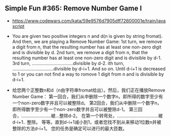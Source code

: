 ## Simple Fun #365: Remove Number Game I
- https://www.codewars.com/kata/59e9576d7905dff72600001e/train/javascript
- You are given two positive integers n and d(n is given by string fromat). And then, we are playing a Remove Number Game:
1st turn, we remove a digit from n, that the resulting number has at least one non-zero digit and is divisible by d.
2nd turn, we remove a digit from n, that the resulting number has at least one non-zero digit and is divisible by d-1.
3rd turn, ................................divisible by d-2.
ith turn, ................................divisible by d-i+1.
And so on. Until d-i+1 is decreased to 1 or you can not find a way to romove 1 digit from n and is divisible by d-i+1.

- 给您两个正整数n和d（n由字符串fromat给出）。然后，我们正在播放Remove Number Game：
第一回合，我们从中删除一个数字n，即所得的数字至少有一个non-zero数字并且可以被整除d。
第2回合，我们从中删除一个数字n，即所得数字至少有一个non-zero数字并且可以被整除d-1。
第三回合，.......................被...整除d-2。
在第一个转弯处，................................被d-i+1.. 整除。
等等。直到d-i+1减小到1，或者您找不到从来移动1位数n并被整除的方法d-i+1。
您的任务是确定可以进行的最大匝数。